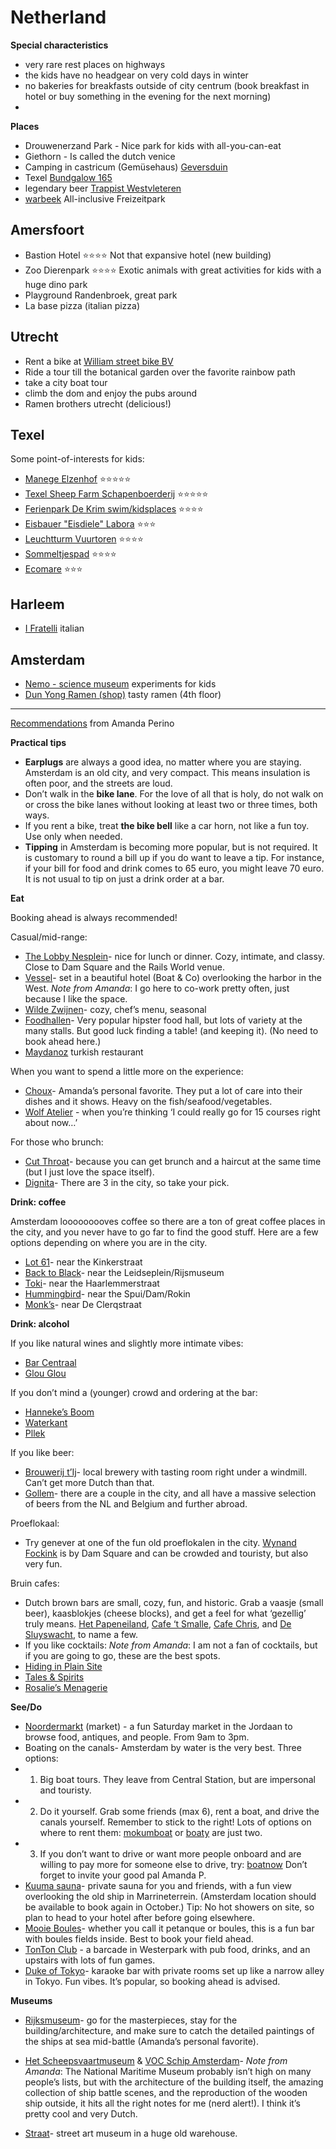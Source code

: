 # Netherland

**Special characteristics**
- very rare rest places on highways
- the kids have no headgear on very cold days in winter
- no bakeries for breakfasts outside of city centrum (book breakfast in hotel or buy something in the evening for the next morning)
- 

**Places**
 - Drouwenerzand Park - Nice park for kids with all-you-can-eat
 - Giethorn - Is called the dutch venice
 - Camping in castricum (Gemüsehaus)
   [Geversduin](https://www.campinggeversduin.de/mieten)
 - Texel [Bundgalow 165](https://www.vredelusttexel.nl/de/verblijf/accommodatie-item/81/Bungalow-165)
 - legendary beer [Trappist Westvleteren](https://www.trappistwestvleteren.be)
 - [warbeek](https://waarbeek.de/) All-inclusive Freizeitpark

## Amersfoort
- Bastion Hotel ⭐️⭐️⭐️⭐️
   Not that expansive hotel (new building)
- Zoo Dierenpark ⭐️⭐️⭐️⭐️
   Exotic animals with great activities for kids with a huge dino park
- Playground Randenbroek, great park
- La base pizza (italian pizza)

## Utrecht
- Rent a bike at [William street bike BV](https://maps.app.goo.gl/PkRy7FgE1KGNwTmYA?g_st=ic)
- Ride a tour till the botanical garden over the favorite rainbow path
- take a city boat tour
- climb the dom and enjoy the pubs around
- Ramen brothers utrecht (delicious!)

## Texel

Some point-of-interests for kids:

- [Manege Elzenhof](https://goo.gl/maps/CS8agzNPzU18NPft5) ⭐️⭐️⭐️⭐️⭐️
- [Texel Sheep Farm Schapenboerderij](https://goo.gl/maps/iygrHmdKNoPPk32m9) ⭐️⭐️⭐️⭐️⭐️
- [Ferienpark De Krim swim/kidsplaces](https://goo.gl/maps/4a8avoSJX9EnoTSN6) ⭐️⭐️⭐️⭐️
- [Eisbauer "Eisdiele" Labora](https://goo.gl/maps/XZ8J2KdnzHLMhmsS9) ⭐️⭐️⭐️
- [Leuchtturm Vuurtoren](https://goo.gl/maps/mwfyJTH4B53MkA897) ⭐️⭐️⭐️⭐️
- [Sommeltjespad](https://goo.gl/maps/2ShJh95q1DuTFeiW6) ⭐️⭐️⭐️⭐️
- [Ecomare](https://goo.gl/maps/gcvBBAmMxpAx2Z3E7) ⭐️⭐️⭐️

## Harleem

- [I Fratelli](https://www.ifratellihaarlem.nl/) italian

## Amsterdam
- [Nemo - science museum](https://www.nemosciencemuseum.nl/en/) experiments for kids
- [Dun Yong Ramen (shop)](https://kitchen.dunyong.com/) tasty ramen (4th floor)

---
[Recommendations](https://public.3.basecamp.com/p/Zt3cC2LF9GUdNQA55cRZrcV9) from Amanda Perino

**Practical tips**

- **Earplugs** are always a good idea, no matter where you are staying. Amsterdam is an old city, and very compact. This means insulation is often poor, and the streets are loud. 
- Don’t walk in the **bike lane**. For the love of all that is holy, do not walk on or cross the bike lanes without looking at least two or three times, both ways. 
- If you rent a bike, treat **the bike bell** like a car horn, not like a fun toy. Use only when needed.
- **Tipping** in Amsterdam is becoming more popular, but is not required. It is customary to round a bill up if you do want to leave a tip. For instance, if your bill for food and drink comes to 65 euro, you might leave 70 euro. It is not usual to tip on just a drink order at a bar.

**Eat**

Booking ahead is always recommended!
  
Casual/mid-range:

- [The Lobby Nesplein](https://goo.gl/maps/TkKXq3eXUsgNs6xAA)- nice for lunch or dinner. Cozy, intimate, and classy. Close to Dam Square and the Rails World venue.
- [Vessel](https://goo.gl/maps/jod8q7jdHodCiETp9)- set in a beautiful hotel (Boat & Co) overlooking the harbor in the West. _Note from Amanda_: I go here to co-work pretty often, just because I like the space.
- [Wilde Zwijnen](https://goo.gl/maps/C6LuRGH784LBtsYC6)- cozy, chef’s menu, seasonal
- [Foodhallen](https://goo.gl/maps/GJww2HZJZvGfr7kdA)- Very popular hipster food hall, but lots of variety at the many stalls. But good luck finding a table! (and keeping it). (No need to book ahead here.)
- [Maydanoz](https://maydanoz-amsterdam.nl/) turkish restaurant

When you want to spend a little more on the experience:
- [Choux](https://goo.gl/maps/W3J3JwexEf9kmcfG8)- Amanda’s personal favorite. They put a lot of care into their dishes and it shows. Heavy on the fish/seafood/vegetables.
- [Wolf Atelier](https://goo.gl/maps/J2tUuektCkGJn3FE6) - when you’re thinking ‘I could really go for 15 courses right about now…’

For those who brunch:
- [Cut Throat](https://goo.gl/maps/6vUpAoDR68h2ixXv5)- because you can get brunch and a haircut at the same time (but I just love the space itself).
- [Dignita](https://eatwelldogood.nl/)- There are 3 in the city, so take your pick.

**Drink: coffee**

Amsterdam looooooooves coffee so there are a ton of great coffee places in the city, and you never have to go far to find the good stuff. Here are a few options depending on where you are in the city.

- [Lot 61](https://goo.gl/maps/wgkdS6ppjNXhQHwU6)- near the Kinkerstraat
- [Back to Black](https://goo.gl/maps/QCVFDGBjLL2JiiC76)- near the Leidseplein/Rijsmuseum
- [Toki](https://goo.gl/maps/A4uhLNgEmLmKMT5H8)- near the Haarlemmerstraat
- [Hummingbird](https://goo.gl/maps/H1YkdSwiipCTPWEFA)- near the Spui/Dam/Rokin
- [Monk’s](https://goo.gl/maps/3rCbZRNTZxjKhuNM8)- near De Clerqstraat

**Drink: alcohol**

If you like natural wines and slightly more intimate vibes:
- [Bar Centraal](https://goo.gl/maps/GS31wYNbtUtMU7zF6)
- [Glou Glou](https://goo.gl/maps/E4DdVhSW3zAZ91G19)

If you don’t mind a (younger) crowd and ordering at the bar:
- [Hanneke’s Boom](https://goo.gl/maps/UrXuRA1fKam5wQHCA)
- [Waterkant](https://goo.gl/maps/JRuBAgePsT6eeptc8)
- [Pllek](https://goo.gl/maps/zHkoASHvzuznkJrJA)

If you like beer:
- [Brouwerij t’Ij](https://goo.gl/maps/H4wRqrFmDzVtUJTQ8)- local brewery with tasting room right under a windmill. Can’t get more Dutch than that.
- [Gollem](https://goo.gl/maps/stpcnaQ1RdcmVqiMA)- there are a couple in the city, and all have a massive selection of beers from the NL and Belgium and further abroad.

Proeflokaal:
- Try genever at one of the fun old proeflokalen in the city. [Wynand Fockink](https://goo.gl/maps/vWMit5KS9yqd9VLDA) is by Dam Square and can be crowded and touristy, but also very fun.

Bruin cafes:

- Dutch brown bars are small, cozy, fun, and historic. Grab a vaasje (small beer), kaasblokjes (cheese blocks), and get a feel for what ‘gezellig’ truly means. [Het Papeneiland](https://goo.gl/maps/ZHAijg1hMYqAiXJb9), [Cafe ‘t Smalle](https://goo.gl/maps/GyvEPPyMUqSHTpz67), [Cafe Chris](https://goo.gl/maps/8upSfGrvM39L7Lqi7), and [De Sluyswacht](https://goo.gl/maps/NsG5tSwoduriLAF69), to name a few.
- If you like cocktails: _Note from Amanda_: I am not a fan of cocktails, but if you are going to go, these are the best spots.
- [Hiding in Plain Site](https://goo.gl/maps/4Sr6xaZF7aTG7qkD9)
- [Tales & Spirits](https://goo.gl/maps/EkiASbQkrzDTC4qS6)
- [Rosalie’s Menagerie](https://goo.gl/maps/E9ybAnSE9ovfNeP96)

**See/Do**

- [Noordermarkt](https://www.google.com/maps/place/Noordermarkt,+1015+NA+Amsterdam/@52.3795118,4.8869625,17z/data=!3m1!4b1!4m6!3m5!1s0x47c609cf09b4ddd3:0x5335a905c2708a0b!8m2!3d52.3795998!4d4.8869632!16s%2Fm%2F02qhllt?entry=ttu) (market) - a fun Saturday market in the Jordaan to browse food, antiques, and people. From 9am to 3pm.
- Boating on the canals- Amsterdam by water is the very best. Three options:
- 1) Big boat tours. They leave from Central Station, but are impersonal and touristy.
- 2) Do it yourself. Grab some friends (max 6), rent a boat, and drive the canals yourself. Remember to stick to the right! Lots of options on where to rent them: [mokumboat](https://mokumbootverhuur.nl/en/home/) or [boaty](https://www.amsterdamrentaboat.com/) are just two.
- 3) If you don’t want to drive or want more people onboard and are willing to pay more for someone else to drive, try: [boatnow](https://boatnow.com/en#/) Don’t forget to invite your good pal Amanda P.
- [Kuuma sauna](https://kuuma.nl/en/)- private sauna for you and friends, with a fun view overlooking the old ship in Marrineterrein. (Amsterdam location should be available to book again in October.) Tip: No hot showers on site, so plan to head to your hotel after before going elsewhere.
- [Mooie Boules](https://goo.gl/maps/Pz1bCUedcKWRo7bc6)- whether you call it petanque or boules, this is a fun bar with boules fields inside. Best to book your field ahead.
- [TonTon Club](https://goo.gl/maps/uN5Z6wFjbGSGbvLk6) - a barcade in Westerpark with pub food, drinks, and an upstairs with lots of fun games.
- [Duke of Tokyo](https://goo.gl/maps/Gh2FjAvmkEbbwU6aA)- karaoke bar with private rooms set up like a narrow alley in Tokyo. Fun vibes. It’s popular, so booking ahead is advised.

**Museums**

- [Rijksmuseum](https://goo.gl/maps/oNVveLatZ2EGuX5o9)- go for the masterpieces, stay for the building/architecture, and make sure to catch the detailed paintings of the ships at sea mid-battle (Amanda’s personal favorite).

- [Het Scheepsvaartmuseum](https://goo.gl/maps/1LMvzxpajxPGm4bn7) & [VOC Schip Amsterdam](https://goo.gl/maps/VTenVWHwCpAs1Ey59)- _Note from Amanda_: The National Maritime Museum probably isn’t high on many people’s lists, but with the architecture of the building itself, the amazing collection of ship battle scenes, and the reproduction of the wooden ship outside, it hits all the right notes for me (nerd alert!). I think it’s pretty cool and very Dutch.

- [Straat](https://goo.gl/maps/6ZEZZXYBcBuYt8EC9)- street art museum in a huge old warehouse.